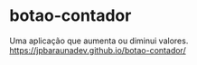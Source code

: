 # botao-contador
Uma aplicação que aumenta ou diminui valores.
https://jpbaraunadev.github.io/botao-contador/
